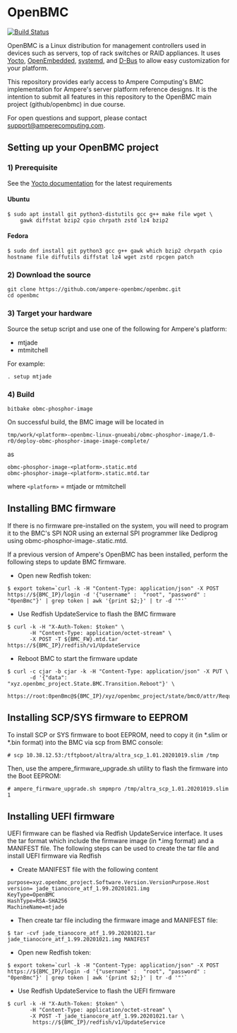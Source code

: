 # OpenBMC

[![Build Status](https://openpower.xyz/buildStatus/icon?job=openbmc-build)](https://openpower.xyz/job/openbmc-build/)

OpenBMC is a Linux distribution for management controllers used in devices such
as servers, top of rack switches or RAID appliances. It uses
[Yocto](https://www.yoctoproject.org/),
[OpenEmbedded](https://www.openembedded.org/wiki/Main_Page),
[systemd](https://www.freedesktop.org/wiki/Software/systemd/), and
[D-Bus](https://www.freedesktop.org/wiki/Software/dbus/) to allow easy
customization for your platform.

This repository provides early access to Ampere Computing's BMC implementation
for Ampere's server platform reference designs. It is the intention to submit
all features in this repository to the OpenBMC main project (github/openbmc)
in due course.

For open questions and support, please contact support@amperecomputing.com.

## Setting up your OpenBMC project

### 1) Prerequisite

See the [Yocto documentation](https://docs.yoctoproject.org/ref-manual/system-requirements.html#required-packages-for-the-build-host)
for the latest requirements

#### Ubuntu
```
$ sudo apt install git python3-distutils gcc g++ make file wget \
    gawk diffstat bzip2 cpio chrpath zstd lz4 bzip2
```

#### Fedora
```
$ sudo dnf install git python3 gcc g++ gawk which bzip2 chrpath cpio
hostname file diffutils diffstat lz4 wget zstd rpcgen patch
```

### 2) Download the source
```
git clone https://github.com/ampere-openbmc/openbmc.git
cd openbmc
```

### 3) Target your hardware
Source the setup script and use one of the following for Ampere's platform:
- mtjade
- mtmitchell

For example:
```
. setup mtjade
```

### 4) Build
```
bitbake obmc-phosphor-image
```

On successful build, the BMC image will be located in
```
tmp/work/<platform>-openbmc-linux-gnueabi/obmc-phosphor-image/1.0-r0/deploy-obmc-phosphor-image-image-complete/
```

as
```
obmc-phosphor-image-<platform>.static.mtd
obmc-phosphor-image-<platform>.static.mtd.tar
```

where `<platform>` = mtjade or mtmitchell

## Installing BMC firmware

If there is no firmware pre-installed on the system, you will need to program it to the BMC's SPI NOR using an external SPI programmer like Dediprog
using obmc-phosphor-image-<platform>.static.mtd.

If a previous version of Ampere's OpenBMC has been installed, perform the following steps to update BMC firmware.

- Open new Redfish token:
```
$ export token=`curl -k -H "Content-Type: application/json" -X POST https://${BMC_IP}/login -d '{"username" :  "root", "password" :  "0penBmc"}' | grep token | awk '{print $2;}' | tr -d '"'`
```

- Use Redfish UpdateService to flash the BMC firmware
```
$ curl -k -H "X-Auth-Token: $token" \
       -H "Content-Type: application/octet-stream" \
       -X POST -T ${BMC_FW}.mtd.tar https://${BMC_IP}/redfish/v1/UpdateService
```

- Reboot BMC to start the firmware update
```
$ curl -c cjar -b cjar -k -H "Content-Type: application/json" -X PUT \
       -d '{"data": "xyz.openbmc_project.State.BMC.Transition.Reboot"}' \
        https://root:0penBmc@${BMC_IP}/xyz/openbmc_project/state/bmc0/attr/RequestedBMCTransition`
```

## Installing SCP/SYS firmware to EEPROM

To install SCP or SYS firmware to boot EEPROM, need to copy it (in *.slim or *.bin format) into the BMC via scp from BMC console:

```
# scp 10.38.12.53:/tftpboot/altra/altra_scp_1.01.20201019.slim /tmp
```

Then, use the ampere_firmware_upgrade.sh utility to flash the firmware into the Boot EEPROM:

```
# ampere_firmware_upgrade.sh smpmpro /tmp/altra_scp_1.01.20201019.slim 1
```

## Installing UEFI firmware

UEFI firmware can be flashed via Redfish UpdateService interface. It uses the tar format which include the firmware image (in *.img format) and a MANIFEST file. The following steps can be used to create the tar file and install UEFI firmware via Redfish

- Create MANIFEST file with the following content

```
purpose=xyz.openbmc_project.Software.Version.VersionPurpose.Host
version= jade_tianocore_atf_1.99.20201021.img
KeyType=OpenBMC
HashType=RSA-SHA256
MachineName=mtjade
```

- Then create tar file including the firmware image and MANIFEST file:

```
$ tar -cvf jade_tianocore_atf_1.99.20201021.tar jade_tianocore_atf_1.99.20201021.img MANIFEST
```

- Open new Redfish token:

```
$ export token=`curl -k -H "Content-Type: application/json" -X POST https://${BMC_IP}/login -d '{"username" :  "root", "password" :  "0penBmc"}' | grep token | awk '{print $2;}' | tr -d '"'`
```

- Use Redfish UpdateService to flash the UEFI firmware
```
$ curl -k -H "X-Auth-Token: $token" \
       -H "Content-Type: application/octet-stream" \
       -X POST -T jade_tianocore_atf_1.99.20201021.tar \
        https://${BMC_IP}/redfish/v1/UpdateService
```
